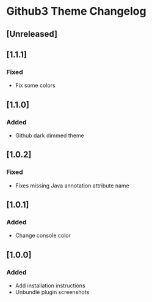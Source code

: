 <!-- Keep a Changelog guide -> https://keepachangelog.com -->

# Github3 Theme Changelog

## [Unreleased]
## [1.1.1]
### Fixed
- Fix some colors

## [1.1.0]
### Added
- Github dark dimmed theme

## [1.0.2]
### Fixed
- Fixes missing Java annotation attribute name

## [1.0.1]
### Added
- Change console color

## [1.0.0]
### Added
- Add installation instructions
- Unbundle plugin screenshots

